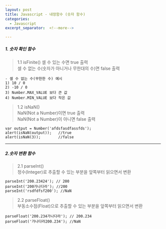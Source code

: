```yaml
---
layout: post
title: Javascript - 내장함수 (숫자 함수)
categories:
  - Javascript
excerpt_separator:  <!--more-->

---
```


##### 1. 숫자 확인 함수

> 1.1 isFinite()
> 셀 수 있는 수면 true 출력  
> 셀 수 없는 수(숫자가 아니거나 무한대의 수)면 false 출력

```
- 셀 수 없는 수(무한한 수) 예시
1) 10 / 0
2) -10 / 0
3) Number.MAX_VALUE 보다 큰 값
4) Number.MIN_VALUE 보다 작은 값
```

> 1.2 isNaN()  
> NaN(Not a Number)이면 true 출력  
> NaN(Not a Number)이 아니면 false 출력

```
var output = Number('afdsfasdfassfds');
alert(isNaN(output));	//true
alert(isNaN(3));		//false
```

---

##### 2.숫자 변환 함수

> 2.1 parseInt()  
> 정수(Integer)로 추출할 수 있는 부분을 앞쪽부터 읽으면서 변환

```
parseInt('200.23424'); // 200
parseInt('200가나다라'); //200
parseInt('rsdfdfsf200'); //NaN
```

> 2.2 parseFloat()  
> 부동소수점(Float)으로 추출할 수 있는 부분을 앞쪽부터 읽으면서 변환

```
parseFloat('200.234가나다라'); // 200.234
parseFloat('가나다라200.234'); //NaN
```
